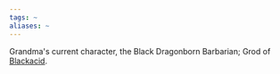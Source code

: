 ```yaml
---
tags: ~
aliases: ~
---
```


Grandma's current character, the Black Dragonborn Barbarian; Grod of [Blackacid](..\..\..\zNon-Humanoid\Draconic%20NPCs\Blackacid.md).
